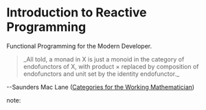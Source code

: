 
# Introduction to Reactive Programming

Functional Programming for the Modern Developer. <!-- .element: class="fragment" -->

> <!-- .element: class="fragment" --> _All told, a monad in X is just a monoid in the category of endofunctors of X, with product × replaced by composition of endofunctors and unit set by the identity endofunctor._ 
--Saunders Mac Lane ([Categories for the Working Mathematician](http://books.google.com/books?id=MXboNPdTv7QC&pg=PA138&lpg=PA138&dq=%22monoid+in+the+category+of+endofunctors%22+mac+lane&source=bl&ots=feQWTkH2Uw&sig=tv-1JwaMOygKGmFE2vM2FhJVS9o&hl=en&ei=5iWsTJCkBIPSsAPQwJ36Aw&sa=X&oi=book_result&ct=result&resnum=1&ved=0CBIQ6AEwAA#v=onepage&q&f=false))

note:
